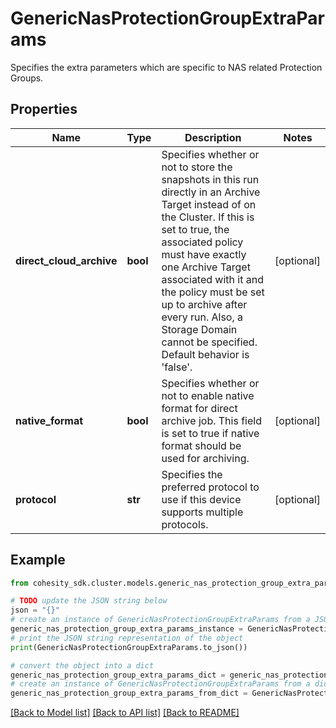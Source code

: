 # GenericNasProtectionGroupExtraParams

Specifies the extra parameters which are specific to NAS related Protection Groups.

## Properties

Name | Type | Description | Notes
------------ | ------------- | ------------- | -------------
**direct_cloud_archive** | **bool** | Specifies whether or not to store the snapshots in this run directly in an Archive Target instead of on the Cluster. If this is set to true, the associated policy must have exactly one Archive Target associated with it and the policy must be set up to archive after every run. Also, a Storage Domain cannot be specified. Default behavior is &#39;false&#39;. | [optional] 
**native_format** | **bool** | Specifies whether or not to enable native format for direct archive job. This field is set to true if native format should be used for archiving. | [optional] 
**protocol** | **str** | Specifies the preferred protocol to use if this device supports multiple protocols. | [optional] 

## Example

```python
from cohesity_sdk.cluster.models.generic_nas_protection_group_extra_params import GenericNasProtectionGroupExtraParams

# TODO update the JSON string below
json = "{}"
# create an instance of GenericNasProtectionGroupExtraParams from a JSON string
generic_nas_protection_group_extra_params_instance = GenericNasProtectionGroupExtraParams.from_json(json)
# print the JSON string representation of the object
print(GenericNasProtectionGroupExtraParams.to_json())

# convert the object into a dict
generic_nas_protection_group_extra_params_dict = generic_nas_protection_group_extra_params_instance.to_dict()
# create an instance of GenericNasProtectionGroupExtraParams from a dict
generic_nas_protection_group_extra_params_from_dict = GenericNasProtectionGroupExtraParams.from_dict(generic_nas_protection_group_extra_params_dict)
```
[[Back to Model list]](../README.md#documentation-for-models) [[Back to API list]](../README.md#documentation-for-api-endpoints) [[Back to README]](../README.md)


